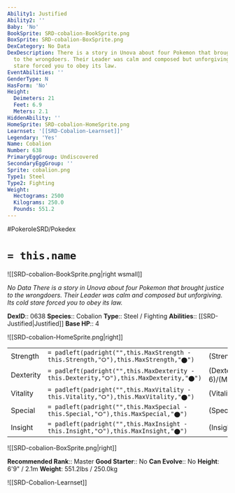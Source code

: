 ```yaml
---
Ability1: Justified
Ability2: ''
Baby: 'No'
BookSprite: SRD-cobalion-BookSprite.png
BoxSprite: SRD-cobalion-BoxSprite.png
DexCategory: No Data
DexDescription: There is a story in Unova about four Pokemon that brought justice
  to the wrongdoers. Their Leader was calm and composed but unforgiving. Its cold
  stare forced you to obey its law.
EventAbilities: ''
GenderType: N
HasForm: 'No'
Height:
  Deimeters: 21
  Feet: 6.9
  Meters: 2.1
HiddenAbility: ''
HomeSprite: SRD-cobalion-HomeSprite.png
Learnset: '[[SRD-Cobalion-Learnset]]'
Legendary: 'Yes'
Name: Cobalion
Number: 638
PrimaryEggGroup: Undiscovered
SecondaryEggGroup: ''
Sprite: cobalion.png
Type1: Steel
Type2: Fighting
Weight:
  Hectograms: 2500
  Kilograms: 250.0
  Pounds: 551.2
---
```


#PokeroleSRD/Pokedex

# `= this.name`

![[SRD-cobalion-BookSprite.png|right wsmall]]

*No Data*
*There is a story in Unova about four Pokemon that brought justice to the wrongdoers. Their Leader was calm and composed but unforgiving. Its cold stare forced you to obey its law.*

**DexID**:: 0638
**Species**:: Cobalion
**Type**:: Steel / Fighting
**Abilities**:: [[SRD-Justified|Justified]]
**Base HP**:: 4

![[SRD-cobalion-HomeSprite.png|right]]

|           |                                                                                        |                                          |
| --------- | -------------------------------------------------------------------------------------- | ---------------------------------------- |
| Strength  | `= padleft(padright("",this.MaxStrength - this.Strength,"⭘"),this.MaxStrength,"⬤")`    | (Strength::5)/(MaxStrength::5)   |
| Dexterity | `= padleft(padright("",this.MaxDexterity - this.Dexterity,"⭘"),this.MaxDexterity,"⬤")` | (Dexterity:: 6)/(MaxDexterity::6) |
| Vitality  | `= padleft(padright("",this.MaxVitality - this.Vitality,"⭘"),this.MaxVitality,"⬤")`    | (Vitality::7)/(MaxVitality::7)   |
| Special   | `= padleft(padright("",this.MaxSpecial - this.Special,"⭘"),this.MaxSpecial,"⬤")`       | (Special::5)/(MaxSpecial::5)     |
| Insight   | `= padleft(padright("",this.MaxInsight - this.Insight,"⭘"),this.MaxInsight,"⬤")`       | (Insight::5)/(MaxInsight::5)     |

![[SRD-cobalion-BoxSprite.png|right]]

**Recommended Rank**:: Master
**Good Starter**:: No
**Can Evolve**:: No
**Height**: 6'9" / 2.1m
**Weight**: 551.2lbs / 250.0kg

![[SRD-Cobalion-Learnset]]